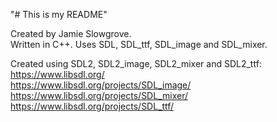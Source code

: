 "# This is my README"  
  
Created by Jamie Slowgrove.  
Written in C++. 
Uses SDL, SDL_ttf, SDL_image and SDL_mixer. 
  
Created using SDL2, SDL2_image, SDL2_mixer and SDL2_ttf:  
https://www.libsdl.org/  
https://www.libsdl.org/projects/SDL_image/  
https://www.libsdl.org/projects/SDL_mixer/   
https://www.libsdl.org/projects/SDL_ttf/  